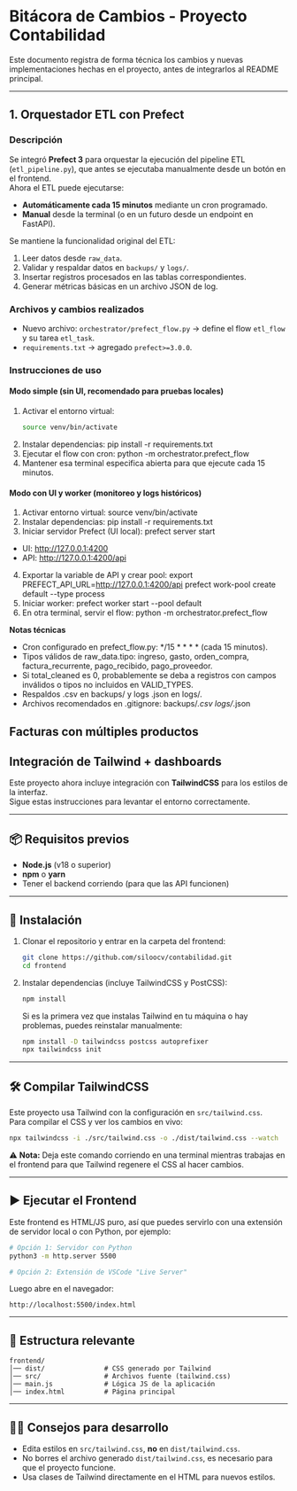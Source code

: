 # Bitácora de Cambios - Proyecto Contabilidad

Este documento registra de forma técnica los cambios y nuevas implementaciones hechas en el proyecto, antes de integrarlos al README principal.

---

## 1. Orquestador ETL con Prefect

### Descripción
Se integró **Prefect 3** para orquestar la ejecución del pipeline ETL (`etl_pipeline.py`), que antes se ejecutaba manualmente desde un botón en el frontend.  
Ahora el ETL puede ejecutarse:
- **Automáticamente cada 15 minutos** mediante un cron programado.
- **Manual** desde la terminal (o en un futuro desde un endpoint en FastAPI).

Se mantiene la funcionalidad original del ETL:
1. Leer datos desde `raw_data`.
2. Validar y respaldar datos en `backups/` y `logs/`.
3. Insertar registros procesados en las tablas correspondientes.
4. Generar métricas básicas en un archivo JSON de log.

### Archivos y cambios realizados
- Nuevo archivo: `orchestrator/prefect_flow.py` → define el flow `etl_flow` y su tarea `etl_task`.
- `requirements.txt` → agregado `prefect>=3.0.0`.

### Instrucciones de uso

#### **Modo simple (sin UI, recomendado para pruebas locales)**
1. Activar el entorno virtual:
   ```bash
   source venv/bin/activate
2. Instalar dependencias:
    pip install -r requirements.txt
3. Ejecutar el flow con cron:
    python -m orchestrator.prefect_flow
4. Mantener esa terminal especifica abierta para que ejecute cada 15 minutos.

#### **Modo con UI y worker (monitoreo y logs históricos)**
1. Activar entorno virtual:
    source venv/bin/activate
2. Instalar dependencias:
    pip install -r requirements.txt
3. Iniciar servidor Prefect (UI local):
    prefect server start

- UI: http://127.0.0.1:4200
- API: http://127.0.0.1:4200/api

4. Exportar la variable de API y crear pool:
    export PREFECT_API_URL=http://127.0.0.1:4200/api
    prefect work-pool create default --type process
5. Iniciar worker:
    prefect worker start --pool default
6. En otra terminal, servir el flow:
    python -m orchestrator.prefect_flow

**Notas técnicas**
- Cron configurado en prefect_flow.py: */15 * * * * (cada 15 minutos).
- Tipos válidos de raw_data.tipo: ingreso, gasto, orden_compra, factura_recurrente, pago_recibido, pago_proveedor.
- Si total_cleaned es 0, probablemente se deba a registros con campos inválidos o tipos no incluidos en VALID_TYPES.
- Respaldos .csv en backups/ y logs .json en logs/.
- Archivos recomendados en .gitignore:
    backups/*.csv
    logs/*.json

## **Facturas con múltiples productos**


## **Integración de Tailwind + dashboards**

Este proyecto ahora incluye integración con **TailwindCSS** para los estilos de la interfaz.  
Sigue estas instrucciones para levantar el entorno correctamente.

---

## 📦 Requisitos previos

- **Node.js** (v18 o superior)
- **npm** o **yarn**
- Tener el backend corriendo (para que las API funcionen)

---

## 🚀 Instalación

1. Clonar el repositorio y entrar en la carpeta del frontend:
   ```bash
   git clone https://github.com/siloocv/contabilidad.git
   cd frontend
   ```

2. Instalar dependencias (incluye TailwindCSS y PostCSS):
   ```bash
   npm install
   ```

   Si es la primera vez que instalas Tailwind en tu máquina o hay problemas, puedes reinstalar manualmente:
   ```bash
   npm install -D tailwindcss postcss autoprefixer
   npx tailwindcss init
   ```

---

## 🛠️ Compilar TailwindCSS

Este proyecto usa Tailwind con la configuración en `src/tailwind.css`.  
Para compilar el CSS y ver los cambios en vivo:

```bash
npx tailwindcss -i ./src/tailwind.css -o ./dist/tailwind.css --watch
```

⚠ **Nota:** Deja este comando corriendo en una terminal mientras trabajas en el frontend para que Tailwind regenere el CSS al hacer cambios.

---

## ▶ Ejecutar el Frontend

Este frontend es HTML/JS puro, así que puedes servirlo con una extensión de servidor local o con Python, por ejemplo:

```bash
# Opción 1: Servidor con Python
python3 -m http.server 5500

# Opción 2: Extensión de VSCode "Live Server"
```

Luego abre en el navegador:
```
http://localhost:5500/index.html
```

---

## 📁 Estructura relevante

```
frontend/
│── dist/               # CSS generado por Tailwind
│── src/                # Archivos fuente (tailwind.css)
│── main.js             # Lógica JS de la aplicación
│── index.html          # Página principal
```

---

## 👩‍💻 Consejos para desarrollo

- Edita estilos en `src/tailwind.css`, **no** en `dist/tailwind.css`.
- No borres el archivo generado `dist/tailwind.css`, es necesario para que el proyecto funcione.
- Usa clases de Tailwind directamente en el HTML para nuevos estilos.